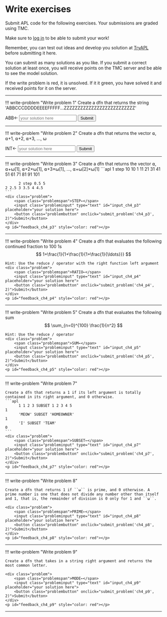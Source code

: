 # Write exercises

Submit APL code for the following exercises.
Your submissions are graded using TMC.

Make sure to [log in](../../account.md) to be able to submit your work!

Remember, you can test out ideas and develop you solution at [TryAPL](https://tryapl.org) before submitting it here.

You can submit as many solutions as you like.
If you submit a correct solution at least once, you will receive points on the TMC server and be able to see the model solution.

If the write problem is red, it is unsolved. If it it green, you have solved it and received points for it on the server.

---

!!! write-problem "Write problem 1"
    Create a dfn that returns the string 'ABBCCCDDDDEEEEFFFFF...ZZZZZZZZZZZZZZZZZZZZZZZZZZ'
    <div class="problem">
        <span class="problemspan">ABB←</span>
        <input class="probleminput" type="text" id="input_ch4_p1" placeholder="your solution here">
        <button class="problembutton" onclick="submit_problem('ch4_p1', 2)">Submit</button>
    </div>
    <p id="feedback_ch4_p1" style="color: red"></p>

---

!!! write-problem "Write problem 2"
    Create a dfn that returns the vector ⍺, ⍺+1, ⍺+2, ⍺+3, ..., ⍵
    <div class="problem">
        <span class="problemspan">INT←</span>
        <input class="probleminput" type="text" id="input_ch4_p2" placeholder="your solution here">
        <button class="problembutton" onclick="submit_problem('ch4_p2', 2)">Submit</button>
    </div>
    <p id="feedback_ch4_p2" style="color: red"></p>

---

!!! write-problem "Write problem 3"
    Create a dfn that returns the vector ⍺, ⍺+⍵[1], ⍺+2×⍵[1], ⍺+3×⍵[1], ..., ⍺+⍵[2]×⍵[1]
    ```apl
          1 step 10 10
    1 11 21 31 41 51 61 71 81 91 101
    
          2 step 0.5 5
    2 2.5 3 3.5 4 4.5
    ```
    <div class="problem">
        <span class="problemspan">STEP←</span>
        <input class="probleminput" type="text" id="input_ch4_p3" placeholder="your solution here">
        <button class="problembutton" onclick="submit_problem('ch4_p3', 2)">Submit</button>
    </div>
    <p id="feedback_ch4_p3" style="color: red"></p>

---

!!! write-problem "Write problem 4"
    Create a dfn that evaluates the following continued fraction to 100 1s
    $$
          1+\frac{1}{1+\frac{1}{1+\frac{1}{\ldots}}}
    $$

    Hint: Use the reduce / operator with the right function left argument
    <div class="problem">
        <span class="problemspan">RATIO←</span>
        <input class="probleminput" type="text" id="input_ch4_p4" placeholder="your solution here">
        <button class="problembutton" onclick="submit_problem('ch4_p4', 2)">Submit</button>
    </div>
    <p id="feedback_ch4_p4" style="color: red"></p>

---

!!! write-problem "Write problem 5"
    Create a dfn that evaluates the following sum
    $$
          \sum_{n=0}^{100} \frac{1}{n^2}
    $$

    Hint: Use the reduce / operator
    <div class="problem">
        <span class="problemspan">SUM←</span>
        <input class="probleminput" type="text" id="input_ch4_p5" placeholder="your solution here">
        <button class="problembutton" onclick="submit_problem('ch4_p5', 2)">Submit</button>
    </div>
    <p id="feedback_ch4_p5" style="color: red"></p>

---

!!! write-problem "Write problem 7"
    
    Create a dfn that returns a 1 if its left argument is totally contained in its right argument, and 0 otherwise.
    ```apl
          1 1 2 3 SUBSET 1 2 3 4 5
    1
          'MEOW' SUBSET 'HOMEOWNER'
    1
          'I' SUBSET 'TEAM'
    0
    ```
    <div class="problem">
        <span class="problemspan">SUBSET←</span>
        <input class="probleminput" type="text" id="input_ch4_p7" placeholder="your solution here">
        <button class="problembutton" onclick="submit_problem('ch4_p7', 2)">Submit</button>
    </div>
    <p id="feedback_ch4_p7" style="color: red"></p>

---

!!! write-problem "Write problem 8"
    
    Create a dfn that returns 1 if ``⍵`` is prime, and 0 otherwise. A prime number is one that does not divide any number other than itself and 1, that is, the remainder of division is 0 only for 1 and ``⍵``.

    <div class="problem">
        <span class="problemspan">PRIME←</span>
        <input class="probleminput" type="text" id="input_ch4_p8" placeholder="your solution here">
        <button class="problembutton" onclick="submit_problem('ch4_p8', 2)">Submit</button>
    </div>
    <p id="feedback_ch4_p8" style="color: red"></p>

---

!!! write-problem "Write problem 9"
    
    Create a dfn that takes in a string right argument and returns the most common letter.

    <div class="problem">
        <span class="problemspan">MODE←</span>
        <input class="probleminput" type="text" id="input_ch4_p9" placeholder="your solution here">
        <button class="problembutton" onclick="submit_problem('ch4_p9', 2)">Submit</button>
    </div>
    <p id="feedback_ch4_p9" style="color: red"></p>

---